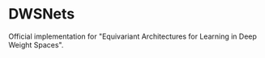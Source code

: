 # DWSNets
Official implementation for "Equivariant Architectures for Learning in Deep Weight Spaces".
